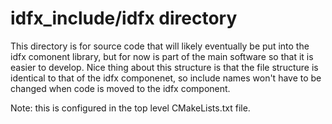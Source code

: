 # idfx_include/idfx directory
This directory is for source code that will likely eventually be put into the idfx comonent library, but
for now is part of the main software so that it is easier to develop. Nice thing about this structure is
that the file structure is identical to that of the idfx componenet, so include names won't have to be
changed when code is moved to the idfx component.

Note: this is configured in the top level CMakeLists.txt file.